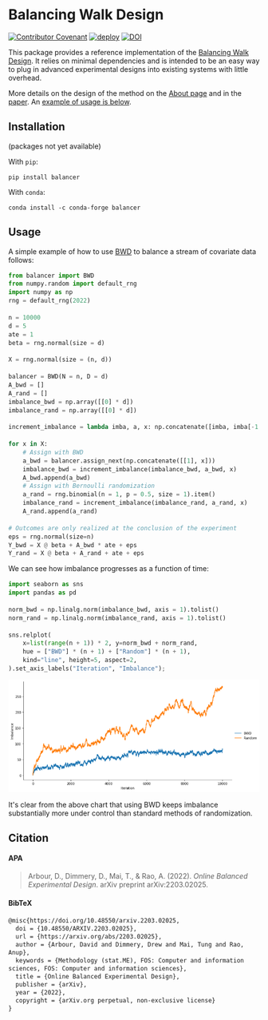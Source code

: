 # Balancing Walk Design

[![Contributor Covenant](https://img.shields.io/badge/Contributor%20Covenant-2.1-4baaaa.svg)](code_of_conduct.md)
[![deploy](https://github.com/ddimmery/balancer-package/actions/workflows/ci.yml/badge.svg)](https://github.com/ddimmery/balancer-package/actions/workflows/ci.yml)
[![DOI](https://zenodo.org/badge/493411416.svg)](https://zenodo.org/badge/latestdoi/493411416)

This package provides a reference implementation of the [Balancing Walk Design](https://arxiv.org/abs/2203.02025). It relies on minimal dependencies and is intended to be an easy way to plug in advanced experimental designs into existing systems with little overhead.

More details on the design of the method on the [About page](https://ddimmery.github.io/balancer-package/about/) and in the [paper](https://arxiv.org/abs/2203.02025). An [example of usage is below](#usage).

## Installation

(packages not yet available)

With `pip`:

```
pip install balancer
```

With `conda`:
```
conda install -c conda-forge balancer
```


## Usage

A simple example of how to use [BWD](https://ddimmery.github.io/balancer-package/reference/balancer/bwd/) to balance a stream of covariate data follows:


```python
from balancer import BWD
from numpy.random import default_rng
import numpy as np
rng = default_rng(2022)

n = 10000
d = 5
ate = 1
beta = rng.normal(size = d)

X = rng.normal(size = (n, d))

balancer = BWD(N = n, D = d)
A_bwd = []
A_rand = []
imbalance_bwd = np.array([[0] * d])
imbalance_rand = np.array([[0] * d])

increment_imbalance = lambda imba, a, x: np.concatenate([imba, imba[-1:, :] + (2 * a - 1) * x])

for x in X:
    # Assign with BWD
    a_bwd = balancer.assign_next(np.concatenate([[1], x]))
    imbalance_bwd = increment_imbalance(imbalance_bwd, a_bwd, x)
    A_bwd.append(a_bwd)
    # Assign with Bernoulli randomization
    a_rand = rng.binomial(n = 1, p = 0.5, size = 1).item()
    imbalance_rand = increment_imbalance(imbalance_rand, a_rand, x)
    A_rand.append(a_rand)

# Outcomes are only realized at the conclusion of the experiment
eps = rng.normal(size=n)
Y_bwd = X @ beta + A_bwd * ate + eps
Y_rand = X @ beta + A_rand + ate + eps
```

We can see how imbalance progresses as a function of time:


```python
import seaborn as sns
import pandas as pd

norm_bwd = np.linalg.norm(imbalance_bwd, axis = 1).tolist()
norm_rand = np.linalg.norm(imbalance_rand, axis = 1).tolist()

sns.relplot(
    x=list(range(n + 1)) * 2, y=norm_bwd + norm_rand,
    hue = ["BWD"] * (n + 1) + ["Random"] * (n + 1),
    kind="line", height=5, aspect=2,
).set_axis_labels("Iteration", "Imbalance");
```


    
![png](README_files/README_3_0.png)
    


It's clear from the above chart that using BWD keeps imbalance substantially more under control than standard methods of randomization.

## Citation
#### APA
> Arbour, D., Dimmery, D., Mai, T., & Rao, A. (2022). *Online Balanced Experimental Design*. arXiv preprint arXiv:2203.02025.

#### BibTeX
```
@misc{https://doi.org/10.48550/arxiv.2203.02025,
  doi = {10.48550/ARXIV.2203.02025},
  url = {https://arxiv.org/abs/2203.02025},
  author = {Arbour, David and Dimmery, Drew and Mai, Tung and Rao, Anup},
  keywords = {Methodology (stat.ME), FOS: Computer and information sciences, FOS: Computer and information sciences},
  title = {Online Balanced Experimental Design},
  publisher = {arXiv},
  year = {2022},
  copyright = {arXiv.org perpetual, non-exclusive license}
}
```
